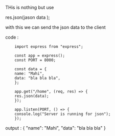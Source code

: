 THis is nothing but use 

res.json(jason data );

with this we can send the json data to the client  

code : 

        import express from "express";

        const app = express();
        const PORT = 8000;

        const data = {
        name: "Mahi",
        data: "bla bla bla",
        };

        app.get("/home", (req, res) => {
        res.json(data);
        });

        app.listen(PORT, () => {
        console.log("Server is running for json");
        });




output :
        {
            "name": "Mahi",
            "data": "bla bla bla"
        }